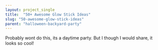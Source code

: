 ```yaml
---
layout: project_single
title:  "50+ Awesome Glow Stick Ideas"
slug: "50-awesome-glow-stick-ideas"
parent: "halloween-backyard-party"
---
```

Probably wont do this, its a daytime party.  But I though I would share, it looks so cool!